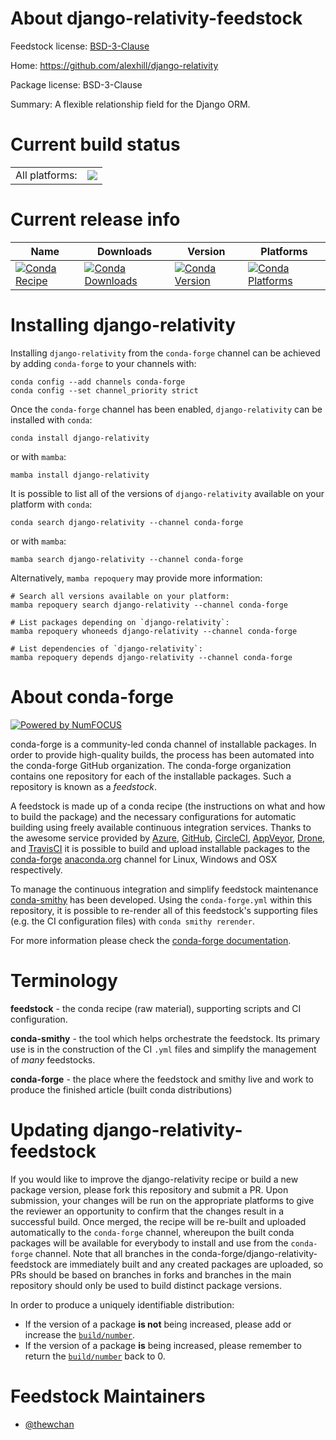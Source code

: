 About django-relativity-feedstock
=================================

Feedstock license: [BSD-3-Clause](https://github.com/conda-forge/django-relativity-feedstock/blob/main/LICENSE.txt)

Home: https://github.com/alexhill/django-relativity

Package license: BSD-3-Clause

Summary: A flexible relationship field for the Django ORM.

Current build status
====================


<table><tr><td>All platforms:</td>
    <td>
      <a href="https://dev.azure.com/conda-forge/feedstock-builds/_build/latest?definitionId=18296&branchName=main">
        <img src="https://dev.azure.com/conda-forge/feedstock-builds/_apis/build/status/django-relativity-feedstock?branchName=main">
      </a>
    </td>
  </tr>
</table>

Current release info
====================

| Name | Downloads | Version | Platforms |
| --- | --- | --- | --- |
| [![Conda Recipe](https://img.shields.io/badge/recipe-django--relativity-green.svg)](https://anaconda.org/conda-forge/django-relativity) | [![Conda Downloads](https://img.shields.io/conda/dn/conda-forge/django-relativity.svg)](https://anaconda.org/conda-forge/django-relativity) | [![Conda Version](https://img.shields.io/conda/vn/conda-forge/django-relativity.svg)](https://anaconda.org/conda-forge/django-relativity) | [![Conda Platforms](https://img.shields.io/conda/pn/conda-forge/django-relativity.svg)](https://anaconda.org/conda-forge/django-relativity) |

Installing django-relativity
============================

Installing `django-relativity` from the `conda-forge` channel can be achieved by adding `conda-forge` to your channels with:

```
conda config --add channels conda-forge
conda config --set channel_priority strict
```

Once the `conda-forge` channel has been enabled, `django-relativity` can be installed with `conda`:

```
conda install django-relativity
```

or with `mamba`:

```
mamba install django-relativity
```

It is possible to list all of the versions of `django-relativity` available on your platform with `conda`:

```
conda search django-relativity --channel conda-forge
```

or with `mamba`:

```
mamba search django-relativity --channel conda-forge
```

Alternatively, `mamba repoquery` may provide more information:

```
# Search all versions available on your platform:
mamba repoquery search django-relativity --channel conda-forge

# List packages depending on `django-relativity`:
mamba repoquery whoneeds django-relativity --channel conda-forge

# List dependencies of `django-relativity`:
mamba repoquery depends django-relativity --channel conda-forge
```


About conda-forge
=================

[![Powered by
NumFOCUS](https://img.shields.io/badge/powered%20by-NumFOCUS-orange.svg?style=flat&colorA=E1523D&colorB=007D8A)](https://numfocus.org)

conda-forge is a community-led conda channel of installable packages.
In order to provide high-quality builds, the process has been automated into the
conda-forge GitHub organization. The conda-forge organization contains one repository
for each of the installable packages. Such a repository is known as a *feedstock*.

A feedstock is made up of a conda recipe (the instructions on what and how to build
the package) and the necessary configurations for automatic building using freely
available continuous integration services. Thanks to the awesome service provided by
[Azure](https://azure.microsoft.com/en-us/services/devops/), [GitHub](https://github.com/),
[CircleCI](https://circleci.com/), [AppVeyor](https://www.appveyor.com/),
[Drone](https://cloud.drone.io/welcome), and [TravisCI](https://travis-ci.com/)
it is possible to build and upload installable packages to the
[conda-forge](https://anaconda.org/conda-forge) [anaconda.org](https://anaconda.org/)
channel for Linux, Windows and OSX respectively.

To manage the continuous integration and simplify feedstock maintenance
[conda-smithy](https://github.com/conda-forge/conda-smithy) has been developed.
Using the ``conda-forge.yml`` within this repository, it is possible to re-render all of
this feedstock's supporting files (e.g. the CI configuration files) with ``conda smithy rerender``.

For more information please check the [conda-forge documentation](https://conda-forge.org/docs/).

Terminology
===========

**feedstock** - the conda recipe (raw material), supporting scripts and CI configuration.

**conda-smithy** - the tool which helps orchestrate the feedstock.
                   Its primary use is in the construction of the CI ``.yml`` files
                   and simplify the management of *many* feedstocks.

**conda-forge** - the place where the feedstock and smithy live and work to
                  produce the finished article (built conda distributions)


Updating django-relativity-feedstock
====================================

If you would like to improve the django-relativity recipe or build a new
package version, please fork this repository and submit a PR. Upon submission,
your changes will be run on the appropriate platforms to give the reviewer an
opportunity to confirm that the changes result in a successful build. Once
merged, the recipe will be re-built and uploaded automatically to the
`conda-forge` channel, whereupon the built conda packages will be available for
everybody to install and use from the `conda-forge` channel.
Note that all branches in the conda-forge/django-relativity-feedstock are
immediately built and any created packages are uploaded, so PRs should be based
on branches in forks and branches in the main repository should only be used to
build distinct package versions.

In order to produce a uniquely identifiable distribution:
 * If the version of a package **is not** being increased, please add or increase
   the [``build/number``](https://docs.conda.io/projects/conda-build/en/latest/resources/define-metadata.html#build-number-and-string).
 * If the version of a package **is** being increased, please remember to return
   the [``build/number``](https://docs.conda.io/projects/conda-build/en/latest/resources/define-metadata.html#build-number-and-string)
   back to 0.

Feedstock Maintainers
=====================

* [@thewchan](https://github.com/thewchan/)

